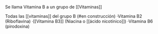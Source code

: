 Se llama Vitamina B a un grupo de [[Vitaminas]]


Todas las [[vitaminas]] del grupo B (#en construcción)
	·Vitamina B2 (Riboflavina)
	·[[Vitamina B3]] (Niacina o [[ácido nicotínico]])
	·Vitamina B6 (pirodoxina)
